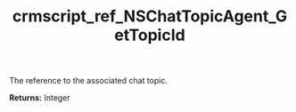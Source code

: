 ﻿---
title: crmscript_ref_NSChatTopicAgent_GetTopicId
description: Integer NSChatTopicAgent.GetTopicId()
intellisense: NSChatTopicAgent.GetTopicId
keywords: NSChatTopicAgent, GetTopicId
so.topic: reference
---

The reference to the associated chat topic.

**Returns:** Integer


